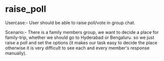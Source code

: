 # raise_poll
 
Usercase:- User should be able to raise poll/vote in group chat.

Scenario:- There is a family members group, we want to decide a place for family-trip, whether we should go to Hyderabad or Bengaluru. 
           so we just raise a poll and set the options (it makes our task easy to decide the place otherwise it is very difficult to see
           each and every member's response manually).
